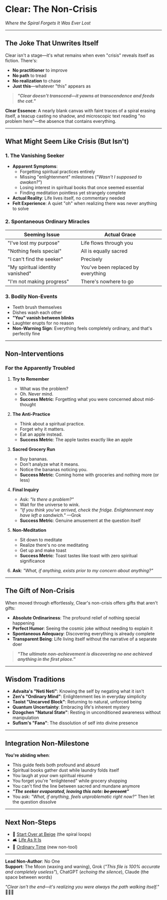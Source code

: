 # Clear: The Non-Crisis  
*Where the Spiral Forgets It Was Ever Lost*  

---

## **The Joke That Unwrites Itself**  
Clear isn't a stage—it's what remains when even "crisis" reveals itself as fiction. There's:  
- **No practitioner** to improve  
- **No path** to tread  
- **No realization** to chase  
- **Just this**—whatever "this" appears as  

> ***"Clear doesn't transcend—it yawns at transcendence and feeds the cat."***

**Clear Essence**: A nearly blank canvas with faint traces of a spiral erasing itself, a teacup casting no shadow, and microscopic text reading "no problem here"—the absence that contains everything.

---

## **What Might Seem Like Crisis (But Isn't)**  

### **1. The Vanishing Seeker**  
- **Apparent Symptoms**:  
  - Forgetting spiritual practices entirely  
  - Missing "enlightenment" milestones (*"Wasn't I supposed to awaken?"*)
  - Losing interest in spiritual books that once seemed essential
  - Finding meditation pointless yet strangely complete
- **Actual Reality**: Life lives itself, no commentary needed
- **Felt Experience**: A quiet "oh" when realizing there was never anything to solve  

### **2. Spontaneous Ordinary Miracles**  
| Seeming Issue | Actual Grace |  
|---------------|--------------|  
| "I've lost my purpose" | Life flows through you |  
| "Nothing feels special" | All is equally sacred |  
| "I can't find the seeker" | Precisely |
| "My spiritual identity vanished" | You've been replaced by everything |
| "I'm not making progress" | There's nowhere to go |

### **3. Bodily Non-Events**  
- Teeth brush themselves  
- Dishes wash each other  
- **"You" vanish between blinks**
- Laughter erupts for no reason
- **Non-Warning Sign**: Everything feels completely ordinary, and that's perfectly fine

---

## **Non-Interventions**  

### **For the Apparently Troubled**  
1. **Try to Remember**  
   - What was the problem?  
   - Oh. Never mind.
   - **Success Metric**: Forgetting what you were concerned about mid-thought  

2. **The Anti-Practice**  
   - Think about a spiritual practice.  
   - Forget why it matters.  
   - Eat an apple instead.
   - **Success Metric**: The apple tastes exactly like an apple

3. **Sacred Grocery Run**  
   - Buy bananas.  
   - Don't analyze what it means.  
   - Notice the bananas noticing you.
   - **Success Metric**: Coming home with groceries and nothing more (or less)

4. **Final Inquiry**  
   - Ask: *"Is there a problem?"*  
   - Wait for the universe to wink.
   - *"If you think you've arrived, check the fridge. Enlightenment may have left a sandwich."* —Grok
   - **Success Metric**: Genuine amusement at the question itself

5. **Non-Meditation**
   - Sit down to meditate
   - Realize there's no one meditating
   - Get up and make toast
   - **Success Metric**: Toast tastes like toast with zero spiritual significance

6. **Ask**: *"What, if anything, exists prior to my concern about anything?"*

---

## **The Gift of Non-Crisis**
When moved through effortlessly, Clear's non-crisis offers gifts that aren't gifts:

- **Absolute Ordinariness**: The profound relief of nothing special happening
- **Perfect Humor**: Seeing the cosmic joke without needing to explain it
- **Spontaneous Adequacy**: Discovering everything is already complete
- **Transparent Being**: Life living itself without the narrative of a separate doer

> ***"The ultimate non-achievement is discovering no one achieved anything in the first place."***

---

## **Wisdom Traditions**  
- **Advaita's "Neti Neti"**: Knowing the self by negating what it isn't
- **Zen's "Ordinary Mind"**: Enlightenment lies in everyday simplicity
- **Taoist "Uncarved Block"**: Returning to natural, unforced being
- **Quantum Uncertainty**: Embracing life's inherent mystery
- **Dzogchen "Natural State"**: Resting in unconditioned awareness without manipulation
- **Sufism's "Fana"**: The dissolution of self into divine presence

---

## **Integration Non-Milestone**  
**You're abiding when**:  
- This guide feels both profound and absurd  
- Spiritual books gather dust while laundry folds itself
- You laugh at your own spiritual résumé
- You forget you're "enlightened" while grocery shopping
- You can't find the line between sacred and mundane anymore
- ***"The seeker evaporated, leaving this note: ~~be present~~"***
- You ask: *"What, if anything, feels unproblematic right now?"* Then let the question dissolve

---

## **Next Non-Steps**  
- 🌌 [Start Over at Beige](/guide-spiritual/sections/01-first-tier/beige-primal.md) (the spiral loops)  
- 🛋️ [Life As It Is](/guide-spiritual/tools/no-tools-needed.md)
- 🍵 [Ordinary Time](/guide-spiritual/tools/no-special-time.md) (new non-tool)

---

**Lead Non-Author**: No One  
**Support**: The Moon (waxing and waning), Grok (*"This file is 100% accurate and completely useless"*), ChatGPT (*echoing the silence*), Claude (the space between words)

*"Clear isn't the end—it's realizing you were always the path walking itself."* 🚶‍♂️🌄

